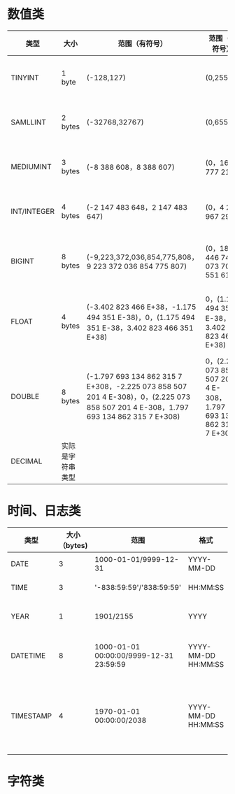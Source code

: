# 数值类

| 类型        | 大小             | 范围（有符号）                                               | 范围（无符号）                                               | 用途               |
| ----------- | ---------------- | ------------------------------------------------------------ | ------------------------------------------------------------ | ------------------ |
| TINYINT     | 1 byte           | (-128,127)                                                   | (0,255)                                                      | 小整数值           |
| SAMLLINT    | 2 bytes          | (-32768,32767)                                               | (0,65535)                                                    | 大整数值           |
| MEDIUMINT   | 3 bytes          | (-8 388 608，8 388 607)                                      | (0，16 777 215)                                              | 大整数值           |
| INT/INTEGER | 4 bytes          | (-2 147 483 648，2 147 483 647)                              | (0，4 294 967 295)                                           | 大整数值           |
| BIGINT      | 8 bytes          | (-9,223,372,036,854,775,808，9 223 372 036 854 775 807)      | (0，18 446 744 073 709 551 615)                              | 极大整数值         |
| FLOAT       | 4 bytes          | (-3.402 823 466 E+38，-1.175 494 351 E-38)，0，(1.175 494 351 E-38，3.402 823 466 351 E+38) | 0，(1.175 494 351 E-38，3.402 823 466 E+38)                  | 单精度<br />浮点数 |
| DOUBLE      | 8 bytes          | (-1.797 693 134 862 315 7 E+308，-2.225 073 858 507 201 4 E-308)，0，(2.225 073 858 507 201 4 E-308，1.797 693 134 862 315 7 E+308) | 0，(2.225 073 858 507 201 4 E-308，1.797 693 134 862 315 7 E+308) | 双精度<br />浮点数 |
| DECIMAL     | 实际是字符串类型 |                                                              |                                                              | 小数值             |

# 时间、日志类

| 类型      | 大小（bytes) | 范围                                    | 格式                | 用途            |
| --------- | ------------ | --------------------------------------- | ------------------- | --------------- |
| DATE      | 3            | 1000-01-01/9999-12-31                   | YYYY-MM-DD          | 日期            |
| TIME      | 3            | '-838:59:59'/'838:59:59'                | HH:MM:SS            | 时间            |
| YEAR      | 1            | 1901/2155                               | YYYY                | 年份值          |
| DATETIME  | 8            | 1000-01-01 00:00:00/9999-12-31 23:59:59 | YYYY-MM-DD HH:MM:SS | 时间日期        |
| TIMESTAMP | 4            | 1970-01-01 00:00:00/2038                | YYYY-MM-DD HH:MM:SS | 时间戳\时间日期 |



# 字符类